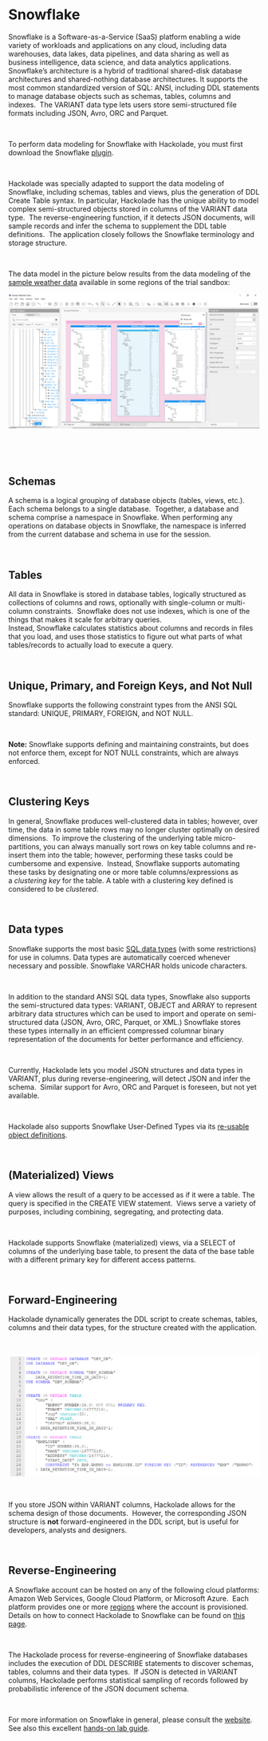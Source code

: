 # Snowflake

Snowflake is a Software-as-a-Service (SaaS) platform enabling a wide variety of workloads and applications on any cloud, including data warehouses, data lakes, data pipelines, and data sharing as well as business intelligence, data science, and data analytics applications.&nbsp; Snowflake’s architecture is a hybrid of traditional shared-disk database architectures and shared-nothing database architectures. It supports the most common standardized version of SQL: ANSI, including DDL statements to manage database objects such as schemas, tables, columns and indexes.&nbsp; The VARIANT data type lets users store semi-structured file formats including JSON, Avro, ORC and Parquet.

&nbsp;

To perform data modeling for Snowflake with Hackolade, you must first download the Snowflake [plugin](<https://hackolade.com/help/DownloadadditionalDBtargetplugin.html> "target=\"\_blank\"").  

&nbsp;

Hackolade was specially adapted to support the data modeling of Snowflake, including schemas, tables and views, plus the generation of DDL Create Table syntax. In particular, Hackolade has the unique ability to model complex semi-structured objects stored in columns of the VARIANT data type.&nbsp; The reverse-engineering function, if it detects JSON documents, will sample records and infer the schema to supplement the DDL table definitions.&nbsp; The application closely follows the Snowflake terminology and storage structure.

&nbsp;

The data model in the picture below results from the data modeling of the [sample weather data](<https://docs.snowflake.com/en/user-guide/sample-data-openweathermap.html> "target=\"\_blank\"") available in some regions of the trial sandbox:

![Snowflake workspace](<lib/Snowflake%20workspace.png>)

&nbsp;

&nbsp;

## Schemas

A schema is a logical grouping of database objects (tables, views, etc.). Each schema belongs to a single database.&nbsp; Together, a database and schema comprise a namespace in Snowflake. When performing any operations on database objects in Snowflake, the namespace is inferred from the current database and schema in use for the session.

&nbsp;

## Tables

All data in Snowflake is stored in database tables, logically structured as collections of columns and rows, optionally with single-column or multi-column constraints.&nbsp; Snowflake does not use indexes, which is one of the things that makes it scale for arbitrary queries. Instead, Snowflake calculates statistics about columns and records in files that you load, and uses those statistics to figure out what parts of what tables/records to actually load to execute a query.

&nbsp;

## Unique, Primary, and Foreign Keys, and Not Null

Snowflake supports the following constraint types from the ANSI SQL standard: UNIQUE, PRIMARY, FOREIGN, and NOT NULL. &nbsp;

&nbsp;

**Note:** Snowflake supports defining and maintaining constraints, but does not enforce them, except for NOT NULL constraints, which are always enforced.

&nbsp;

## Clustering Keys

In general, Snowflake produces well-clustered data in tables; however, over time, the data in some table rows may no longer cluster optimally on desired dimensions.&nbsp; To improve the clustering of the underlying table micro-partitions, you can always manually sort rows on key table columns and re-insert them into the table; however, performing these tasks could be cumbersome and expensive.&nbsp; Instead, Snowflake supports automating these tasks by designating one or more table columns/expressions as a *clustering key* for the table. A table with a clustering key defined is considered to be *clustered*.

&nbsp;

## Data types

Snowflake supports the most basic [SQL data types](<https://docs.snowflake.com/en/sql-reference/intro-summary-data-types.html> "target=\"\_blank\"") (with some restrictions) for use in columns. Data types are automatically coerced whenever necessary and possible. Snowflake VARCHAR holds unicode characters.

&nbsp;

In addition to the standard ANSI SQL data types, Snowflake also supports the semi-structured data types: VARIANT, OBJECT and ARRAY to represent arbitrary data structures which can be used to import and operate on semi-structured data (JSON, Avro, ORC, Parquet, or XML.) Snowflake stores these types internally in an efficient compressed columnar binary representation of the documents for better performance and efficiency.

&nbsp;

Currently, Hackolade lets you model JSON structures and data types in VARIANT, plus during reverse-engineering, will detect JSON and infer the schema.&nbsp; Similar support for Avro, ORC and Parquet is foreseen, but not yet available.

&nbsp;

Hackolade also supports Snowflake User-Defined Types via its [re-usable object definitions](<Reusableobjectsdefinitions.md>).

&nbsp;

## (Materialized) Views

A view allows the result of a query to be accessed as if it were a table. The query is specified in the CREATE VIEW statement.&nbsp; Views serve a variety of purposes, including combining, segregating, and protecting data.

&nbsp;

Hackolade supports Snowflake (materialized) views, via a SELECT of columns of the underlying base table, to present the data of the base table with a different primary key for different access patterns. &nbsp;

&nbsp;

## Forward-Engineering

Hackolade dynamically generates the DDL script to create schemas, tables, columns and their data types, for the structure created with the application.

&nbsp;

![Snowflake DDL forward-engineering](<lib/Snowflake%20DDL%20forward-engineering.png>)

&nbsp;

If you store JSON within VARIANT columns, Hackolade allows for the schema design of those documents.&nbsp; However, the corresponding JSON structure is **not** forward-engineered in the DDL script, but is useful for developers, analysts and designers.

&nbsp;

## Reverse-Engineering

A Snowflake account can be hosted on any of the following cloud platforms: Amazon Web Services, Google Cloud Platform, or Microsoft Azure.&nbsp; Each platform provides one or more [regions](<https://docs.snowflake.com/en/user-guide/intro-regions.html>) where the account is provisioned.&nbsp; Details on how to connect Hackolade to Snowflake can be found on [this page](<ConnecttoaSnowflakeinstance.md>).

&nbsp;

The Hackolade process for reverse-engineering of Snowflake databases includes the execution of DDL DESCRIBE statements to discover schemas, tables, columns and their data types.&nbsp; If JSON is detected in VARIANT columns, Hackolade performs statistical sampling of records followed by probabilistic inference of the JSON document schema.

&nbsp;

For more information on Snowflake in general, please consult the [website](<https://www.snowflake.com/> "target=\"\_blank\"").&nbsp; See also this excellent [hands-on lab guide](<https://s3.amazonaws.com/snowflake-workshop-lab/Snowflake\_free\_trial\_LabGuide.pdf> "target=\"\_blank\"").

